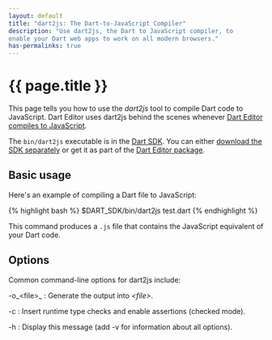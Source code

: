 ```yaml
---
layout: default
title: "dart2js: The Dart-to-JavaScript Compiler"
description: "Use dart2js, the Dart to JavaScript compiler, to
enable your Dart web apps to work on all modern browsers."
has-permalinks: true
---
```


# {{ page.title }}

This page tells you how to use the _dart2js_ tool
to compile Dart code to JavaScript.
Dart Editor uses dart2js behind the scenes whenever
[Dart Editor compiles to JavaScript](/docs/editor/#dart2js).

The `bin/dart2js` executable is in the [Dart SDK](/docs/sdk/).
You can either [download the SDK separately](/docs/sdk/#download)
or get it as part of the [Dart Editor package](/docs/editor/#download).

## Basic usage

Here's an example of compiling a Dart file to JavaScript:

{% highlight bash %}
$DART_SDK/bin/dart2js test.dart
{% endhighlight %}

This command produces a `.js` file
that contains the JavaScript equivalent of your Dart code.

## Options

Common command-line options for dart2js include:

-o_&lt;file&gt;_
: Generate the output into _&lt;file&gt;_.

-c
: Insert runtime type checks and enable assertions (checked mode).

-h
: Display this message (add -v for information about all options).
